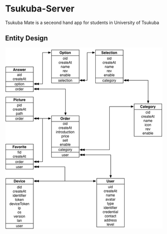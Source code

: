 # Tsukuba-Server
Tsukuba Mate is a seceond hand app for students in University of Tsukuba

## Entity Design
![entity](https://raw.githubusercontent.com/MuShare/Tsukuba-Server/master/doc/entity.png)
